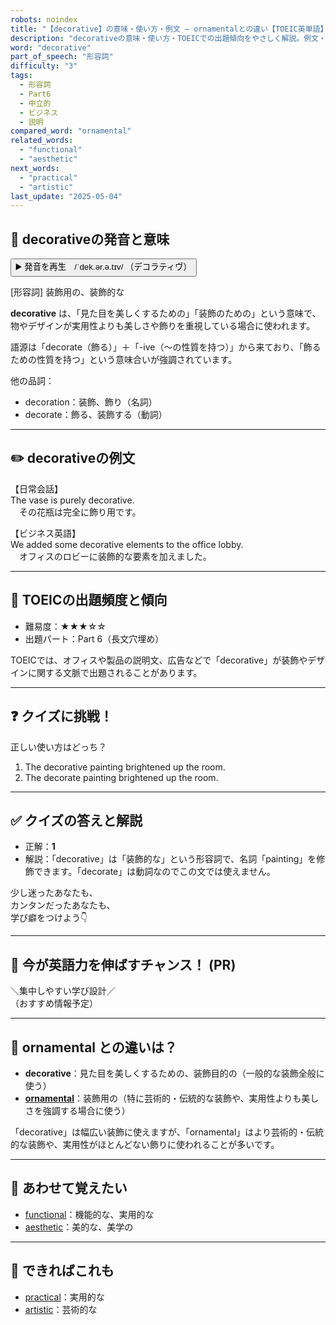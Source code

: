 ```yaml
---
robots: noindex
title: "【decorative】の意味・使い方・例文 ― ornamentalとの違い【TOEIC英単語】"
description: "decorativeの意味・使い方・TOEICでの出題傾向をやさしく解説。例文・クイズ付きでornamentalとの違いもわかりやすく学べます。"
word: "decorative"
part_of_speech: "形容詞"
difficulty: "3"
tags:
  - 形容詞
  - Part6
  - 中立的
  - ビジネス
  - 説明
compared_word: "ornamental"
related_words:
  - "functional"
  - "aesthetic"
next_words:
  - "practical"
  - "artistic"
last_update: "2025-05-04"
---
```


## 🔰 decorativeの発音と意味

<button class="play-audio" onclick="playTTS('decorative')">
  <span class="play-audio-main">
    ▶️ 発音を再生　/ˈdek.ər.ə.tɪv/
  </span>
  <span class="play-audio-sub">
    （デコラティヴ）
  </span>
</button>

[形容詞] 装飾用の、装飾的な

**decorative** は、「見た目を美しくするための」「装飾のための」という意味で、物やデザインが実用性よりも美しさや飾りを重視している場合に使われます。

語源は「decorate（飾る）」＋「-ive（～の性質を持つ）」から来ており、「飾るための性質を持つ」という意味合いが強調されています。

他の品詞：  
- decoration：装飾、飾り（名詞）
- decorate：飾る、装飾する（動詞）

---

## ✏️ decorativeの例文

【日常会話】  
The vase is purely decorative.  
　その花瓶は完全に飾り用です。

【ビジネス英語】  
We added some decorative elements to the office lobby.  
　オフィスのロビーに装飾的な要素を加えました。

---

## 🎯 TOEICの出題頻度と傾向

- 難易度：★★★☆☆
- 出題パート：Part 6（長文穴埋め）

TOEICでは、オフィスや製品の説明文、広告などで「decorative」が装飾やデザインに関する文脈で出題されることがあります。

---

## ❓ クイズに挑戦！

正しい使い方はどっち？

1. The decorative painting brightened up the room.  
2. The decorate painting brightened up the room.

---

## ✅ クイズの答えと解説

- 正解：**1**
- 解説：「decorative」は「装飾的な」という形容詞で、名詞「painting」を修飾できます。「decorate」は動詞なのでこの文では使えません。

少し迷ったあなたも、  
カンタンだったあなたも、  
学び癖をつけよう👇️

---

## 🚀 今が英語力を伸ばすチャンス！ (PR)

<div class="info-center">
＼集中しやすい学び設計／<br>  
（おすすめ情報予定）
</div>

---

## 🤔  ornamental との違いは？

- **decorative**：見た目を美しくするための、装飾目的の（一般的な装飾全般に使う）
- **[ornamental](/word/ornamental)**：装飾用の（特に芸術的・伝統的な装飾や、実用性よりも美しさを強調する場合に使う）

「decorative」は幅広い装飾に使えますが、「ornamental」はより芸術的・伝統的な装飾や、実用性がほとんどない飾りに使われることが多いです。

---

## 🧩 あわせて覚えたい

- [functional](/word/functional)：機能的な、実用的な
- [aesthetic](/word/aesthetic)：美的な、美学の

---

## 📖 できればこれも

- [practical](/word/practical)：実用的な
- [artistic](/word/artistic)：芸術的な

<!-- cvid: aid28_bid38 -->
